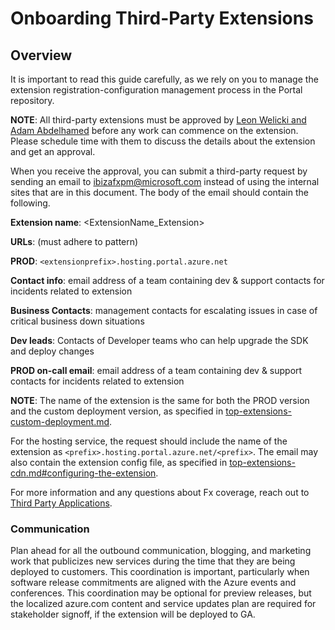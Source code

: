 # Onboarding Third-Party Extensions

## Overview

It is important to read this guide carefully, as we rely on you to manage the extension registration-configuration management process in the Portal repository. 

**NOTE**: All third-party extensions must be approved by <a href="mailto:ibiza-onboarding@microsoft.com?subject=Third%20Party%20Applications%20(External%20partners)">Leon Welicki and Adam Abdelhamed</a> before any work can commence on the extension. Please schedule time with them to discuss the details about the extension and get an approval. 

<!--
When you receive the approval, you can submit a third-party request by sending an email to <a href="mailto:ibizafxpm@microsoft.com?subject=New%20Third%20Party%20Extension%20Onboarding%20Request">ibizafxpm@microsoft.com</a> instead of using the internal sites that are in this document. The body of the email should contain the following.
-->

When you receive the approval, you can submit a third-party request by sending an email to <a href="mailto:ibizafxpm@microsoft.com?subject=New%20Third%20Party%20Extension%20Onboarding%20Request&body=Extension%20name:%20%20&lt;ExtensionName_Extension&gt;%20%20&lt;br&gt;%20&lt;br&gt;URLs:%20%20(must%20adhere%20to%20pattern)%20&lt;br&gt;%20&lt;br&gt;PROD:%20%20%20&lt;extensionprefix&gt;.hosting.portal.azure.net%20&lt;br&gt;%20&lt;br&gt;Contact%20info:%20%20&lt;email%20address%20of%20a%20team%20containing%20dev%20and%20support%20contacts%20for%20incidents%20related%20to%20extension>%20&lt;br&gt;%20&lt;br&gt;Business%20Contacts:%20&lt;management%20contacts%20for%20escalating%20issues%20in%20case%20of%20critical%20business%20down%20situations&gt;%20&lt;br&gt;%20&lt;br&gt;Dev%20leads:%20%20&lt;Contacts%20of%20Developer%20teams%20who%20can%20help%20upgrade%20the%20SDK%20and%20deploy%20changes&gt;%20&lt;br&gt;%20&lt;br&gt;PROD%20on-call%20email:%20%20&lt;email%20address%20of%20a%20team%20containing%20dev%20and%20support%20contacts%20for%20incidents%20related%20to%20extension&gt;%20&lt;br&gt;%20&lt;br&gt;">ibizafxpm@microsoft.com</a> instead of using the internal sites that are in this document. The body of the email should contain the following.

**Extension name**: <ExtensionName_Extension> 

**URLs**: (must adhere to pattern)

**PROD**: `<extensionprefix>.hosting.portal.azure.net`

**Contact info**: email address of a team containing dev & support contacts for incidents related to extension

**Business Contacts**: management contacts for escalating issues in case of critical business down situations

**Dev leads**: Contacts of Developer teams who can help upgrade the SDK and deploy changes

**PROD on-call email**: email address of a team containing dev & support contacts for incidents related to extension

**NOTE**: The name of the extension is the same for both the PROD version and the custom deployment version, as specified in [top-extensions-custom-deployment.md](top-extensions-custom-deployment.md). 

For the hosting service, the request should include the name of the extension as `<prefix>.hosting.portal.azure.net/<prefix>`. The email may also contain the extension config file, as specified in [top-extensions-cdn.md#configuring-the-extension](top-extensions-cdn.md#configuring-the-extension).

For more information and any questions about Fx coverage, reach out to 
<a href="mailto:ibiza-onboarding@microsoft.com?subject=Third%20Party Applications%20(External%20partners)">Third Party Applications</a>.

### Communication

Plan ahead for all the outbound communication, blogging, and marketing work that publicizes new services during the time that they are being deployed to customers. This coordination is important, particularly when software release commitments are aligned with the Azure events and conferences. This coordination may be optional for preview releases, but the localized azure.com content and service updates plan are required for stakeholder signoff, if the extension will be deployed to GA.
